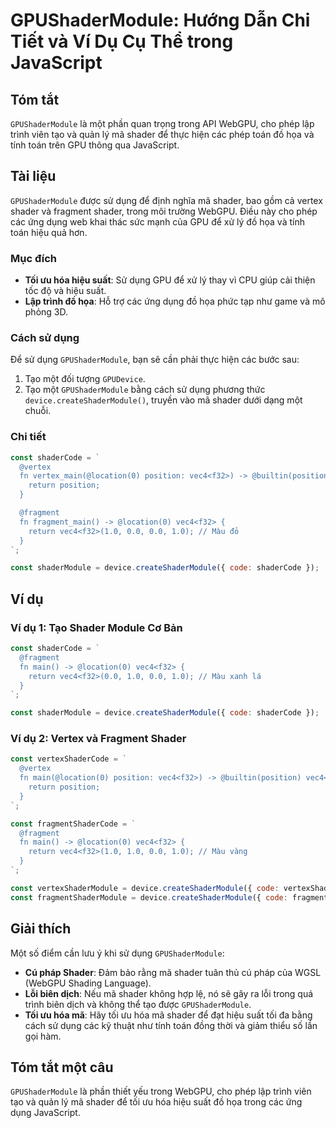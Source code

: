 <!--
Meta Description: # GPUShaderModule: Hướng Dẫn Chi Tiết và Ví Dụ Cụ Thể trong JavaScript ## Tóm tắt `GPUShaderModule` là một phần quan trọng trong API WebGPU, cho phép ...
Meta Keywords: shader, dụng, vec4, f32, gpushadermodule
-->

# GPUShaderModule: Hướng Dẫn Chi Tiết và Ví Dụ Cụ Thể trong JavaScript

## Tóm tắt
`GPUShaderModule` là một phần quan trọng trong API WebGPU, cho phép lập trình viên tạo và quản lý mã shader để thực hiện các phép toán đồ họa và tính toán trên GPU thông qua JavaScript.

## Tài liệu
`GPUShaderModule` được sử dụng để định nghĩa mã shader, bao gồm cả vertex shader và fragment shader, trong môi trường WebGPU. Điều này cho phép các ứng dụng web khai thác sức mạnh của GPU để xử lý đồ họa và tính toán hiệu quả hơn.

### Mục đích
- **Tối ưu hóa hiệu suất**: Sử dụng GPU để xử lý thay vì CPU giúp cải thiện tốc độ và hiệu suất.
- **Lập trình đồ họa**: Hỗ trợ các ứng dụng đồ họa phức tạp như game và mô phỏng 3D.

### Cách sử dụng
Để sử dụng `GPUShaderModule`, bạn sẽ cần phải thực hiện các bước sau:
1. Tạo một đối tượng `GPUDevice`.
2. Tạo một `GPUShaderModule` bằng cách sử dụng phương thức `device.createShaderModule()`, truyền vào mã shader dưới dạng một chuỗi.

### Chi tiết
```javascript
const shaderCode = `
  @vertex
  fn vertex_main(@location(0) position: vec4<f32>) -> @builtin(position) vec4<f32> {
    return position;
  }

  @fragment
  fn fragment_main() -> @location(0) vec4<f32> {
    return vec4<f32>(1.0, 0.0, 0.0, 1.0); // Màu đỏ
  }
`;

const shaderModule = device.createShaderModule({ code: shaderCode });
```

## Ví dụ
### Ví dụ 1: Tạo Shader Module Cơ Bản
```javascript
const shaderCode = `
  @fragment
  fn main() -> @location(0) vec4<f32> {
    return vec4<f32>(0.0, 1.0, 0.0, 1.0); // Màu xanh lá
  }
`;

const shaderModule = device.createShaderModule({ code: shaderCode });
```

### Ví dụ 2: Vertex và Fragment Shader
```javascript
const vertexShaderCode = `
  @vertex
  fn main(@location(0) position: vec4<f32>) -> @builtin(position) vec4<f32> {
    return position;
  }
`;

const fragmentShaderCode = `
  @fragment
  fn main() -> @location(0) vec4<f32> {
    return vec4<f32>(1.0, 1.0, 0.0, 1.0); // Màu vàng
  }
`;

const vertexShaderModule = device.createShaderModule({ code: vertexShaderCode });
const fragmentShaderModule = device.createShaderModule({ code: fragmentShaderCode });
```

## Giải thích
Một số điểm cần lưu ý khi sử dụng `GPUShaderModule`:
- **Cú pháp Shader**: Đảm bảo rằng mã shader tuân thủ cú pháp của WGSL (WebGPU Shading Language).
- **Lỗi biên dịch**: Nếu mã shader không hợp lệ, nó sẽ gây ra lỗi trong quá trình biên dịch và không thể tạo được `GPUShaderModule`.
- **Tối ưu hóa mã**: Hãy tối ưu hóa mã shader để đạt hiệu suất tối đa bằng cách sử dụng các kỹ thuật như tính toán đồng thời và giảm thiểu số lần gọi hàm.

## Tóm tắt một câu
`GPUShaderModule` là phần thiết yếu trong WebGPU, cho phép lập trình viên tạo và quản lý mã shader để tối ưu hóa hiệu suất đồ họa trong các ứng dụng JavaScript.